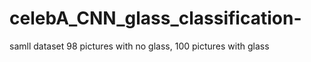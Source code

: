 # celebA_CNN_glass_classification-
samll dataset 98 pictures with no glass, 100 pictures with glass
